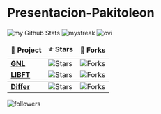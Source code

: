 # Presentacion-Pakitoleon


<img align="center" src="https://github-readme-stats.vercel.app/api?username=Pakitoleon&include_all_commits=true&count_private=true&show_icons=true&line_height=20&title_color=2B5BBD&icon_color=1124BB&text_color=A1A1A1&bg_color=0,000000,130F40" alt="my Github Stats"/>



<img align="center" src="https://github-readme-streak-stats.herokuapp.com/?user=Pakitoleon&theme=tokyonight" alt="mystreak"/>



<img align="center" src="https://github-readme-stats.vercel.app/api/top-langs?username=Pakitoleon&show_icons=true&locale=en&layout=compact&theme=chartreuse-dark" alt="ovi" />



<table>
  <thead align="center">
    <tr border: none;>
      <td><b>📘 Project</b></td>
      <td><b>⭐ Stars</b></td>
      <td><b>🤝 Forks</b></td>
    </tr>
  </thead>
  <tbody>
    <tr>
      <td><a href="https://github.com/Pakitoleon/get-next-line-42-malaga"><b>GNL</b></a></td>
      <td><img alt="Stars" src="https://img.shields.io/github/stars/Pakitoleon/get_next_line-42-malaga/style=flat-square&labelColor=343b41"/></td>
      <td><img alt="Forks" src="https://img.shields.io/github/forks/Pakitoleon/get_next_line-42-malaga/style=flat-square&labelColor=343b41"/></td>
    </tr>
    <tr>
      <td><a href="https://github.com/Pakitoleon/libft-42-malaga"><b>LIBFT</b></a></td>
      <td><img alt="Stars" src="https://img.shields.io/github/stars/Pakitoleon/libft-42-malaga?style=flat-square&labelColor=343b41"/></td>
      <td><img alt="Forks" src="https://img.shields.io/github/forks/Pakitoleon/libft-42-malaga?style=flat-square&labelColor=343b41"/></td>
    </tr>
      <tbody>
    <tr>
      <td><a href="https://github.com/Pakitoleon/differ"><b>Differ</b></a></td>
      <td><img alt="Stars" src="https://img.shields.io/github/stars/Pakitoleon/differ?style=flat-square&labelColor=343b41"/></td>
      <td><img alt="Forks" src="https://img.shields.io/github/forks/Pakitoleon/differ?style=flat-square&labelColor=343b41"/></td>
    </tr>
  </tbody>
</table>



<img alt="followers" title="Follow me on Github" src="https://img.shields.io/github/followers/Pakitoleon?color=236ad3&style=for-the-badge&logo=github&label=Follow"/>


